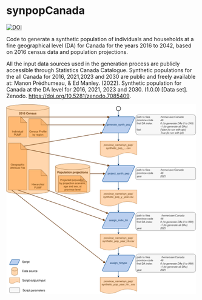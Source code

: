 # synpopCanada

[![DOI](https://zenodo.org/badge/537395625.svg)](https://zenodo.org/badge/latestdoi/537395625)

Code to generate a synthetic population of individuals and households at a fine geographical level (DA) for Canada for the years 2016 to 2042, based on 2016 census data and population projections.

All the input data sources used in the generation process are publicly accessible through Statistics Canada Catalogue. Synthetic populations for the all Canada for 2016, 2021,2023 and 2030 are public and freely available at:
Manon Prédhumeau, & Ed Manley. (2022). Synthetic population for Canada at the DA level for 2016, 2021, 2023 and 2030. (1.0.0) [Data set]. Zenodo. https://doi.org/10.5281/zenodo.7085409.

<img src=images/workflow.png width=500/>

